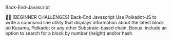 Back-End-Javascript

🧑‍💻 [BEGINNER CHALLENGES] Back-End Javascript
Use Polkadot-JS to write a command line utility that displays information about the latest block on Kusama, Polkadot or any other Substrate-based chain. Bonus: include an option to search for a block by number (height) and/or hash
